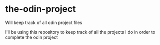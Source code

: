 # the-odin-project
Will keep track of all odin project files

I'll be using this repository to keep track of all the projects I do in order to complete the odin project
